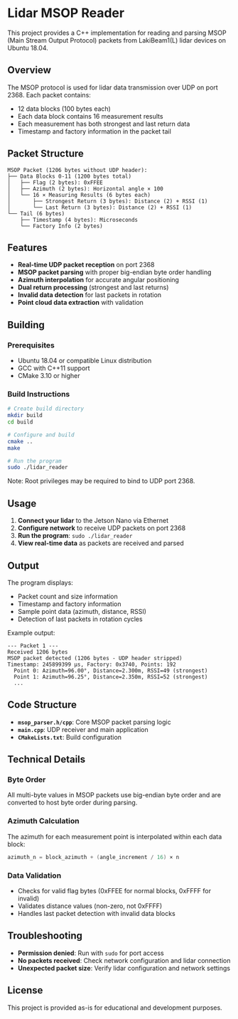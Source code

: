 # Lidar MSOP Reader

This project provides a C++ implementation for reading and parsing MSOP (Main Stream Output Protocol) packets from LakiBeam1(L) lidar devices on Ubuntu 18.04.

## Overview

The MSOP protocol is used for lidar data transmission over UDP on port 2368. Each packet contains:
- 12 data blocks (100 bytes each)
- Each data block contains 16 measurement results
- Each measurement has both strongest and last return data
- Timestamp and factory information in the packet tail

## Packet Structure

```
MSOP Packet (1206 bytes without UDP header):
├── Data Blocks 0-11 (1200 bytes total)
│   ├── Flag (2 bytes): 0xFFEE
│   ├── Azimuth (2 bytes): Horizontal angle × 100
│   └── 16 × Measuring Results (6 bytes each)
│       ├── Strongest Return (3 bytes): Distance (2) + RSSI (1)
│       └── Last Return (3 bytes): Distance (2) + RSSI (1)
└── Tail (6 bytes)
    ├── Timestamp (4 bytes): Microseconds
    └── Factory Info (2 bytes)
```

## Features

- **Real-time UDP packet reception** on port 2368
- **MSOP packet parsing** with proper big-endian byte order handling
- **Azimuth interpolation** for accurate angular positioning
- **Dual return processing** (strongest and last returns)
- **Invalid data detection** for last packets in rotation
- **Point cloud data extraction** with validation

## Building

### Prerequisites
- Ubuntu 18.04 or compatible Linux distribution
- GCC with C++11 support
- CMake 3.10 or higher

### Build Instructions

```bash
# Create build directory
mkdir build
cd build

# Configure and build
cmake ..
make

# Run the program
sudo ./lidar_reader
```

Note: Root privileges may be required to bind to UDP port 2368.

## Usage

1. **Connect your lidar** to the Jetson Nano via Ethernet
2. **Configure network** to receive UDP packets on port 2368
3. **Run the program**: `sudo ./lidar_reader`
4. **View real-time data** as packets are received and parsed

## Output

The program displays:
- Packet count and size information
- Timestamp and factory information
- Sample point data (azimuth, distance, RSSI)
- Detection of last packets in rotation cycles

Example output:
```
--- Packet 1 ---
Received 1206 bytes
MSOP packet detected (1206 bytes - UDP header stripped)
Timestamp: 245899399 μs, Factory: 0x3740, Points: 192
  Point 0: Azimuth=96.00°, Distance=2.300m, RSSI=49 (strongest)
  Point 1: Azimuth=96.25°, Distance=2.350m, RSSI=52 (strongest)
  ...
```

## Code Structure

- **`msop_parser.h/cpp`**: Core MSOP packet parsing logic
- **`main.cpp`**: UDP receiver and main application
- **`CMakeLists.txt`**: Build configuration

## Technical Details

### Byte Order
All multi-byte values in MSOP packets use big-endian byte order and are converted to host byte order during parsing.

### Azimuth Calculation
The azimuth for each measurement point is interpolated within each data block:
```cpp
azimuth_n = block_azimuth + (angle_increment / 16) × n
```

### Data Validation
- Checks for valid flag bytes (0xFFEE for normal blocks, 0xFFFF for invalid)
- Validates distance values (non-zero, not 0xFFFF)
- Handles last packet detection with invalid data blocks

## Troubleshooting

- **Permission denied**: Run with `sudo` for port access
- **No packets received**: Check network configuration and lidar connection
- **Unexpected packet size**: Verify lidar configuration and network settings

## License

This project is provided as-is for educational and development purposes.
